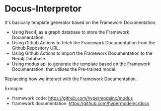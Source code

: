 # Docus-Interpretor

It's basically template generator based on the Framework Documentation.

- Using Neo4j as a graph database to store the Framework Documentation.
- Using Github Actions to fetch the Framework Documentation from the Github Repository URL.
- Using Github Actions to import the Framework Documentation to the Neo4j Database.
- Using modus api to generate the template based on the Framework Documentation. that utilises the Pre-trained model. 


Replaceing how we interact with the Framework Documentation.

Exmaple: 

- framework code: https://github.com/hypermodeinc/modus
- framework documentation: https://github.com/hypermodeinc/docs

